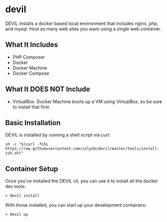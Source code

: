 # devil
DEVIL installs a docker based local environment that includes nginx, php, and mysql. Host as many web sites you want using a single web container.

## What It Includes

 * PHP Composer
 * Docker
 * Docker Machine
 * Docker Compose

## What It DOES NOT Include

 * VirtualBox. Docker Machine boots up a VM using VirtualBox, so be sure to install that first.

## Basic Installation

DEVIL is installed by running a shell script via curl:

```
sh -c "$(curl -fsSL https://raw.githubusercontent.com/colynb/devil/master/tools/install-zsh.sh)"
```

## Container Setup

Once you've installed the DEVIL cli, you can use it to install all the docker dev tools:

```
> devil install
```

With those installed, you can start up your development containers:

```
> devil up
```
